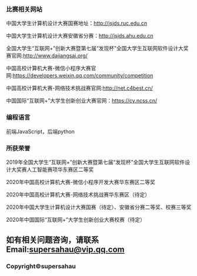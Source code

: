 ### 比赛相关网站

中国大学生计算机设计大赛国赛地址：http://jsjds.ruc.edu.cn

中国大学生计算机设计大赛安徽省分赛：http://jsjds.ahu.edu.cn

全国大学生“互联网+”创新大赛暨第七届“发现杯”全国大学生互联网软件设计大奖赛官网:http://www.dajiangsai.org/

中国高校计算机大赛-微信小程序大赛官网:https://developers.weixin.qq.com/community/competition

中国高校计算机大赛-网络技术挑战赛官网:http://net.c4best.cn/

中国国际“互联网+”大学生创新创业大赛官网：https://cy.ncss.cn/
### 编程语言
前端JavaScript，后端python

### 所获荣誉
2019年全国大学生“互联网+”创新大赛暨第七届“发现杯”全国大学生互联网软件设计大奖赛人工智能赛项华东赛区二等奖

2020年中国高校计算机大赛-微信小程序开发大赛华东赛区二等奖

2020年中国高校计算机大赛-网络技术挑战赛华东赛区（待定）

2020年中国大学生计算机设计大赛国赛（待定）、安徽省分赛二等奖、校赛三等奖

2020年中国国际“互联网+”大学生创新创业大赛校赛（待定）

## 如有相关问题咨询，请联系Email:supersahau@vip.qq.com
### Copyright©supersahau
